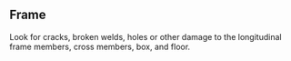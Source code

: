 ## Frame
Look for cracks, broken welds, holes or other damage to the longitudinal frame members, cross members, box, and floor.